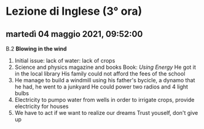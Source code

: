 


# Lezione di Inglese (3° ora)

## martedì 04 maggio 2021, 09:52:00
B.2 **Blowing in the wind**
1. Initial issue: lack of water: lack of crops
2. Science and physics magazine and books Book: *Using Energy*
He got it in the local library
His family could not afford the fees of the school
3. He manage to build a windmill using his father's bycicle, a dynamo that he had, he went to a junkyard
He could power two radios and 4 light bulbs
4. Electricity to pumpo water from wells in order to irrigate crops, provide electricity for houses
5. We have to act if we want to realize our dreams
Trust youself, don't give up
<!--stackedit_data:
eyJoaXN0b3J5IjpbLTE0MzI3ODA5NzYsMjE0MDk5NTQ2OV19
-->